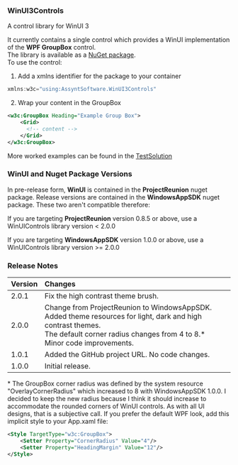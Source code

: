 ### WinUI3Controls

A control library for WinUI 3

It currently contains a single control which provides a WinUI implementation of the **WPF GroupBox** control.\
The library is available as a [NuGet package](https://www.nuget.org/packages/AssyntSoftware.WinUI3Controls/).\
To use the control:

1) Add a xmlns identifier for the package to your container

```c#
xmlns:w3c="using:AssyntSoftware.WinUI3Controls"
```

2) Wrap your content in the GroupBox

```xml
<w3c:GroupBox Heading="Example Group Box">
    <Grid>
      <!-- content -->
    </Grid>
</w3c:GroupBox>
```

More worked examples can be found in the [TestSolution](TestSolution)

### WinUI and Nuget Package Versions

In pre-release form, **WinUI** is contained in the **ProjectReunion** nuget package. Release versions are contained in the **WindowsAppSDK** nuget package. These two aren't compatible therefore:

If you are targeting **ProjectReunion** version 0.8.5 or above, use a WinUIControls library version < 2.0.0

If you are targeting **WindowsAppSDK** version 1.0.0 or above, use a WinUIControls library version >= 2.0.0

### Release Notes

|Version|Changes|
|-------|:------|
|2.0.1|Fix the high contrast theme brush.| 
|2.0.0|Change from ProjectReunion to WindowsAppSDK.<br>Added theme resources for light, dark and high contrast themes.<br>The default corner radius changes from 4 to 8.\*<br>Minor code improvements.|
|1.0.1|Added the GitHub project URL. No code changes.|
|1.0.0|Initial release.|


\* The GroupBox corner radius was defined by the system resource "OverlayCornerRadius" which increased to 8 with WindowsAppSDK 1.0.0. I decided to keep the new radius because I think it should increase to accommodate the rounded corners of WinUI controls. As with all UI designs, that is a subjective call. If you prefer the default WPF look, add this implicit style to your App.xaml file:

```xml
<Style TargetType="w3c:GroupBox">
    <Setter Property="CornerRadius" Value="4"/>
    <Setter Property="HeadingMargin" Value="12"/>
</Style>
```
